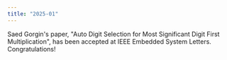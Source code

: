 ```yaml
---
title: "2025-01"
---
```


Saed Gorgin's paper, "Auto Digit Selection for Most Significant Digit First Multiplication", has been accepted at IEEE Embedded System Letters. Congratulations!

